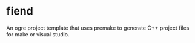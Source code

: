 # fiend
An ogre project template that uses premake to generate C++ project files for make or visual studio.
